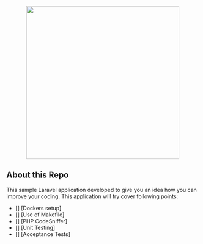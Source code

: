 <p align="center"><img src="https://res.cloudinary.com/dtfbvvkyp/image/upload/v1566331377/laravel-logolockup-cmyk-red.svg" width="400"></p>


## About this Repo

This sample Laravel application developed to give you an idea how you can improve your coding. This application will try cover following points:

 - [] [Dockers setup]
 - [] [Use of Makefile]
 - [] [PHP CodeSniffer]
 - [] [Unit Testing]
 - [] [Acceptance Tests]
